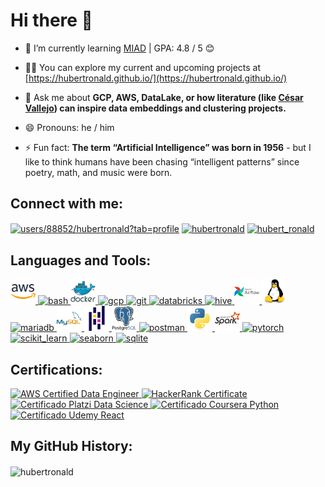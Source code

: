 
<h1 align="left">Hi there 👋</h1>

- 🌱 I’m currently learning <a href="https://www.coursera.org/degrees/maestria-analitica-de-datos-uniandes" target="blank"> MIAD</a> | GPA: 4.8 / 5 😊

- 👨‍💻 You can explore my current and upcoming projects at [https://hubertronald.github.io/](https://hubertronald.github.io/)

- 💬 Ask me about **GCP, AWS, DataLake, or how literature (like [César Vallejo](https://en.wikipedia.org/wiki/C%C3%A9sar_Vallejo)) can inspire data embeddings and clustering projects.**

- 😄 Pronouns: he / him
 
- ⚡ Fun fact: **The term “Artificial Intelligence” was born in 1956** - but I like to think humans have been chasing “intelligent patterns” since poetry, math, and music were born.

<h2 align="left">Connect with me:</h2>
<p align="left">
<a href="https://es.stackoverflow.com/users/88852/hubertronald?tab=profile" target="blank"><img align="center" src="https://raw.githubusercontent.com/rahuldkjain/github-profile-readme-generator/master/src/images/icons/Social/stack-overflow.svg" alt="users/88852/hubertronald?tab=profile" height="30" width="40" /></a>
<a href="https://kaggle.com/hubertronald" target="blank"><img align="center" src="https://raw.githubusercontent.com/rahuldkjain/github-profile-readme-generator/master/src/images/icons/Social/kaggle.svg" alt="hubertronald" height="30" width="40" /></a>
<a href="https://www.hackerrank.com/hubert_ronald" target="blank"><img align="center" src="https://raw.githubusercontent.com/rahuldkjain/github-profile-readme-generator/master/src/images/icons/Social/hackerrank.svg" alt="hubert_ronald" height="30" width="40" /></a>
</p>

<h2 align="left">Languages and Tools:</h2>
<p align="left"> 
<a href="https://aws.amazon.com" target="_blank" rel="noreferrer"> <img src="https://raw.githubusercontent.com/devicons/devicon/master/icons/amazonwebservices/amazonwebservices-original-wordmark.svg" alt="aws" width="40" height="40"/> </a> 
<a href="https://www.gnu.org/software/bash/" target="_blank" rel="noreferrer"> <img src="https://www.vectorlogo.zone/logos/gnu_bash/gnu_bash-icon.svg" alt="bash" width="40" height="40"/> </a> 
<a href="https://www.docker.com/" target="_blank" rel="noreferrer"> <img src="https://raw.githubusercontent.com/devicons/devicon/master/icons/docker/docker-original-wordmark.svg" alt="docker" width="40" height="40"/> </a> 
<a href="https://cloud.google.com" target="_blank" rel="noreferrer"> <img src="https://www.vectorlogo.zone/logos/google_cloud/google_cloud-icon.svg" alt="gcp" width="40" height="40"/> </a> 
<a href="https://git-scm.com/" target="_blank" rel="noreferrer"> <img src="https://www.vectorlogo.zone/logos/git-scm/git-scm-icon.svg" alt="git" width="40" height="40"/> </a> 
<a href="https://www.databricks.com/" target="_blank" rel="noreferrer"> <img src="https://upload.wikimedia.org/wikipedia/commons/9/9d/Databricks-logo.svg" alt="databricks" width="40" height="40"/> </a>
<a href="https://hive.apache.org/" target="_blank" rel="noreferrer"> <img src="https://www.vectorlogo.zone/logos/apache_hive/apache_hive-icon.svg" alt="hive" width="40" height="40"/> </a> 
<a href="https://airflow.apache.org/" target="_blank" rel="noreferrer"> <img src="https://raw.githubusercontent.com/devicons/devicon/master/icons/apacheairflow/apacheairflow-original-wordmark.svg" alt="airflow" width="40" height="40"/> </a>
<a href="https://www.linux.org/" target="_blank" rel="noreferrer"> <img src="https://raw.githubusercontent.com/devicons/devicon/master/icons/linux/linux-original.svg" alt="linux" width="40" height="40"/> </a> 
<a href="https://mariadb.org/" target="_blank" rel="noreferrer"> <img src="https://www.vectorlogo.zone/logos/mariadb/mariadb-icon.svg" alt="mariadb" width="40" height="40"/> </a> 
<a href="https://www.mysql.com/" target="_blank" rel="noreferrer"> <img src="https://raw.githubusercontent.com/devicons/devicon/master/icons/mysql/mysql-original-wordmark.svg" alt="mysql" width="40" height="40"/> </a> 
<a href="https://pandas.pydata.org/" target="_blank" rel="noreferrer"> <img src="https://raw.githubusercontent.com/devicons/devicon/2ae2a900d2f041da66e950e4d48052658d850630/icons/pandas/pandas-original.svg" alt="pandas" width="40" height="40"/> </a> 
<a href="https://www.postgresql.org" target="_blank" rel="noreferrer"> <img src="https://raw.githubusercontent.com/devicons/devicon/master/icons/postgresql/postgresql-original-wordmark.svg" alt="postgresql" width="40" height="40"/> </a> 
<a href="https://postman.com" target="_blank" rel="noreferrer"> <img src="https://www.vectorlogo.zone/logos/getpostman/getpostman-icon.svg" alt="postman" width="40" height="40"/> </a> 
<a href="https://www.python.org" target="_blank" rel="noreferrer"> <img src="https://raw.githubusercontent.com/devicons/devicon/master/icons/python/python-original.svg" alt="python" width="40" height="40"/> </a> 
<a href="https://spark.apache.org/pyspark/" target="_blank" rel="noreferrer"> <img src="https://raw.githubusercontent.com/devicons/devicon/master/icons/apachespark/apachespark-original-wordmark.svg" alt="pyspark" width="40" height="40"/> </a>
<a href="https://pytorch.org/" target="_blank" rel="noreferrer"> <img src="https://www.vectorlogo.zone/logos/pytorch/pytorch-icon.svg" alt="pytorch" width="40" height="40"/> </a> 
<a href="https://scikit-learn.org/" target="_blank" rel="noreferrer"> <img src="https://upload.wikimedia.org/wikipedia/commons/0/05/Scikit_learn_logo_small.svg" alt="scikit_learn" width="40" height="40"/> </a> 
<a href="https://seaborn.pydata.org/" target="_blank" rel="noreferrer"> <img src="https://seaborn.pydata.org/_images/logo-mark-lightbg.svg" alt="seaborn" width="40" height="40"/> </a> 
<a href="https://www.sqlite.org/" target="_blank" rel="noreferrer"> <img src="https://www.vectorlogo.zone/logos/sqlite/sqlite-icon.svg" alt="sqlite" width="40" height="40"/> </a> 
</p>

<h2 align="left">Certifications:</h2>
<p align="left">
  <a href="https://cp.certmetrics.com/amazon/en/public/verify/credential/fd1a4adb651346fcaadf3c0826d72033" target="_blank" rel="noreferrer">
    <img src="https://img.shields.io/badge/AWS-Certified%20Data%20Engineer%20--%20Associate-%23FF9900?style=flat-square&logo=amazon-aws&logoColor=white" alt="AWS Certified Data Engineer"/>
  </a>
  <a href="https://www.hackerrank.com/hubert_ronald" target="_blank" rel="noreferrer">
    <img src="https://img.shields.io/badge/Ver%20Mis%20Badges-HackerRank-2EC866?style=flat-square&logo=hackerrank&logoColor=white" alt="HackerRank Certificate"/>
  </a>
  <a href="URL_DE_TU_CERTIFICADO_PLATZI_3" target="_blank" rel="noreferrer">
    <img src="https://img.shields.io/badge/Platzi-Data%20Science-74C72B?style=flat-square&logo=platzi&logoColor=white" alt="Certificado Platzi Data Science"/>
  </a>
  <a href="URL_DE_TU_CERTIFICADO_COURSERA_3" target="_blank" rel="noreferrer">
    <img src="https://img.shields.io/badge/Coursera-Python%20for%20Everybody-0056D2?style=flat-square&logo=coursera&logoColor=white" alt="Certificado Coursera Python"/>
  </a>
  <a href="URL_DE_TU_CERTIFICADO_UDEMY_3" target="_blank" rel="noreferrer">
    <img src="https://img.shields.io/badge/Udemy-React%20Masterclass-EC5252?style=flat-square&logo=udemy&logoColor=white" alt="Certificado Udemy React"/>
  </a>
</p>

<h2 align="left">My GitHub History:</h2>

<p><img align="center" src="https://github-readme-streak-stats.herokuapp.com/?user=hubertronald&" alt="hubertronald" /></p>
